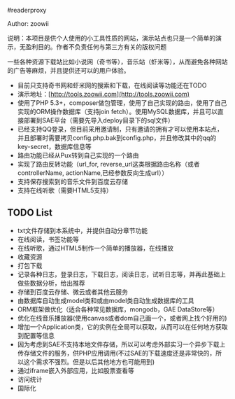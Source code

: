 #readerproxy

Author: zoowii


说明：本项目是供个人使用的小工具性质的网站，演示站点也只是一个简单的演示，无盈利目的。作者不负责任何与第三方有关的版权问题

一些各种资源下载站比如小说网（奇书等），音乐站（虾米等），从而避免各种网站的广告等麻烦，并且提供还可以的用户体验。


* 目前只支持奇书网和虾米网的搜索和下载，在线阅读等功能还在TODO
* 演示地址：[http://tools.zoowii.com](http://tools.zoowii.com)
* 使用了PHP 5.3+，composer做包管理，使用了自己实现的路由，使用了自己实现的ORM操作数据库（支持join fetch）。使用MySQL数据库，并且可以直接部署到SAE平台（需要先导入deploy目录下的sql文件）
* 已经支持QQ登录，但目前采用邀请制，只有邀请的拥有才可以使用本站点，并且部署时需要拷贝config.php.bak到config.php，并且修改其中的qq的key-secret，数据库信息等
* 路由功能已经从Pux转到自己实现的一个路由
* 实现了路由反转功能（url_for, reverse_url这类根据路由名称（或者controllerName, actionName,已经参数反向生成url））
* 支持保存搜索到的音乐文件到百度云存储
* 支持在线听歌（需要HTML5支持）

## TODO List
* txt文件存储到本系统中，并提供自动分章节功能
* 在线阅读，书签功能等
* 在线听歌，通过HTML5制作一个简单的播放器，在线播放
* 收藏资源
* 打包下载
* 记录各种日志，登录日志，下载日志，阅读日志，试听日志等，并再此基础上做些数据分析，给出推荐
* 存储到百度云存储、微云或者其他云服务
* 由数据库自动生成model类和或由model类自动生成数据库的工具
* ORM框架做优化（适合各种常见数据库，mongodb，GAE DataStore等）
* 优化在线音乐播放器(使用canvas或者dom自己画一个，或者网上找个好用的)
* 增加一个Application类，它的实例在全局可以获取，从而可以在任何地方获取到配置等信息
* 因为考虑到SAE不支持本地文件存储，所以可以考虑外部实习一个异步下载上传存储文件的服务，供PHP应用调用(不过SAE的下载速度还是非常快的，所以这个需求不强烈。但是以后其他地方也可能用到)
* 通过iframe嵌入外部应用，比如股票查看等
* 访问统计
* 国际化
